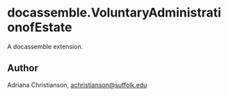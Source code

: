 # docassemble.VoluntaryAdministrationofEstate

A docassemble extension.

## Author

Adriana Christianson, achristianson@suffolk.edu

